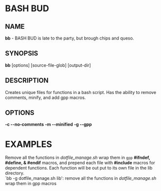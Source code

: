 BASH BUD
========

## NAME
**bb** - BASH BUD is late to the party, but brough chips and queso.

## SYNOPSIS
**bb** \[options\] \[source-file-glob\] \[output-dir\]

## DESCRIPTION
Creates unique files for functions in a bash script. Has the ability to remove comments, minify, and add gpp macros.

## OPTIONS

**\-c --no-comments**
**\-m --minified**
**\-g --gpp**

# EXAMPLES
Remove all the functions in *dotfile_manage.sh* wrap them in `gpp` **#ifndef, #define, & #endif** macros, and prepend each file with **#include** macros for dependent functions. Each function will be out put to its own file in the lib directory.  
`bb -g dotfile_manage.sh lib': remove all the functions in _dotfile\_manage.sh_ wrap them in gpp macros 
